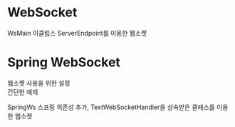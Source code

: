 # WebSocket
WsMain 이클립스 ServerEndpoint를 이용한 웹소켓

# Spring WebSocket
웹소켓 사용을 위한 설정
<br /> 간단한 예제

SpringWs 스프링 의존성 추가, TextWebSocketHandler을 상속받은 클래스를 이용한 웹소켓

